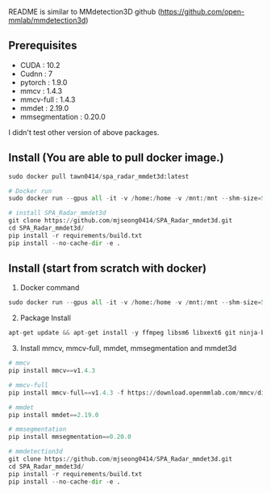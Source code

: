 
README is similar to MMdetection3D github (https://github.com/open-mmlab/mmdetection3d)

## Prerequisites
- CUDA : 10.2
- Cudnn : 7
- pytorch : 1.9.0
- mmcv : 1.4.3
- mmcv-full : 1.4.3
- mmdet : 2.19.0
- mmsegmentation : 0.20.0

I didn't test other version of above packages.

## Install (You are able to pull docker image.)
``` python
sudo docker pull tawn0414/spa_radar_mmdet3d:latest
```
``` python
# Docker run
sudo docker run --gpus all -it -v /home:/home -v /mnt:/mnt --shm-size=512g -p {port}:{port} --name {Container name} docker pull tawn0414/spa_radar_mmdet3d:cuda10.2-torch1.9.0-mmcv1.4.3 /bin/bash

# install SPA_Radar_mmdet3d
git clone https://github.com/mjseong0414/SPA_Radar_mmdet3d.git
cd SPA_Radar_mmdet3d/
pip install -r requirements/build.txt
pip install --no-cache-dir -e .
```


## Install (start from scratch with docker)
1. Docker command
``` python
sudo docker run --gpus all -it -v /home:/home -v /mnt:/mnt --shm-size=512g -p {port}:{port} --name {Container name} pytorch/pytorch:1.9.0-cuda10.2-cudnn7-devel /bin/bash
```

2. Package Install
``` python
apt-get update && apt-get install -y ffmpeg libsm6 libxext6 git ninja-build libglib2.0-0 libsm6 libxrender-dev libxext6 tmux vim wget && apt-get clean && rm -rf /var/lib/apt/lists/* 
```

3. Install mmcv, mmcv-full, mmdet, mmsegmentation and mmdet3d
``` python
# mmcv
pip install mmcv==v1.4.3

# mmcv-full
pip install mmcv-full==v1.4.3 -f https://download.openmmlab.com/mmcv/dist/cu102/torch1.9.0/index.html

# mmdet
pip install mmdet==2.19.0

# mmsegmentation
pip install mmsegmentation==0.20.0

# mmdetection3d
git clone https://github.com/mjseong0414/SPA_Radar_mmdet3d.git
cd SPA_Radar_mmdet3d/
pip install -r requirements/build.txt
pip install --no-cache-dir -e .
```